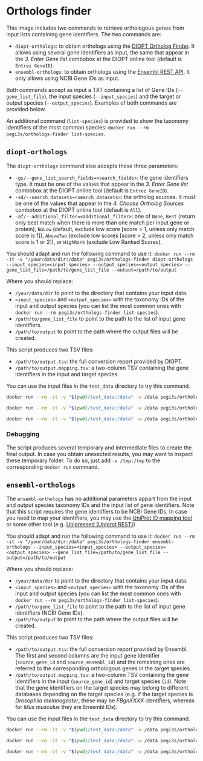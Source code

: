 # Orthologs finder

This image includes two commands to retrieve orthologous genes from input lists containing gene identifiers. The two commands are:
- `diopt-orthologs`: to obtain orthologs using the [DIOPT Ortholog Finder](https://www.flyrnai.org/diopt). It allows using several gene identifiers as input, the same that appear in the *3. Enter Gene list* combobox at the DIOPT online tool (default is `Entrez GeneID`).
- `ensembl-orthologs`: to obtain orthologs using the [Ensembl REST API](https://rest.ensembl.org/documentation/info/homology_symbol). It only allows using NCBI Gene IDs as input.

Both commands accept as input a TXT containing a list of Gene IDs (`--gene_list_file`), the input species (`--input_species`) and the target or output species (`--output_species`). Examples of both commands are provided below.

An additional command (`list-species`) is provided to show the taxonomy identifiers of the most common species: `docker run --rm pegi3s/orthologs-finder list-species`.

## `diopt-orthologs`

The `diopt-orthologs` command also accepts these three parameters:
- `-gs/--gene_list_search_fields=<search_fields>`: the gene identifiers type. It must be one of the values that appear in the *3. Enter Gene list* combobox at the DIOPT online tool (default is `Entrez GeneID`).
- `-sd/--search_datasets=<search_datasets>`: the ortholog sources. It must be one of the values that appear in the *4. Choose Ortholog Sources* combobox at the DIOPT online tool (default is `All`).
- `-af/--additional_filter=<additional_filter>`: one of `None`, `Best` (return only best match when there is more than one match per input gene or protein), `NoLow` (default, exclude low score [score > 1, unless only match score is 1]), `AboveTwo` (exclude low scores [score > 2, unless only match score is 1 or 2]), or `HighRank` (exclude Low Ranked Scores).

You should adapt and run the following command to use it: `docker run --rm -it -v "/your/data/dir:/data" pegi3s/orthologs-finder diopt-orthologs --input_species=<input_species> --output_species=<output_species> --gene_list_file=/path/to/gene_list_file --output=/path/to/output`

Where you should replace:
- `/your/data/dir` to point to the directory that contains your input data.
- `<input_species>` and `<output_species>` with the taxonomy IDs of the input and output species (you can list the most common ones with `docker run --rm pegi3s/orthologs-finder list-species`).
- `/path/to/gene_list_file` to point to the path to the list of input gene identifiers.
- `/path/to/output` to point to the path where the output files will be created.

This script produces two TSV files:
- `/path/to/output.tsv`: the full conversion report provided by DIOPT.
- `/path/to/output.mapping.tsv`: a two-column TSV containing the gene identifiers in the input and target species.

You can use the input files in the `test_data` directory to try this command.
```sh
docker run --rm -it -v "$(pwd)/test_data:/data" -w /data pegi3s/orthologs-finder diopt-orthologs --input_species=7227 --output_species=9606 --gene_list_file=gene_list_dros_7227 --output=gene_list_dros_7227_converted

docker run --rm -it -v "$(pwd)/test_data:/data" -w /data pegi3s/orthologs-finder diopt-orthologs --input_species=10090 --output_species=9606 --gene_list_file=gene_list_mus_musculus_10090 --output=gene_list_mus_musculus_10090_converted

docker run --rm -it -v "$(pwd)/test_data:/data" -w /data pegi3s/orthologs-finder diopt-orthologs --input_species=9606 --output_species=7227 --gene_list_file=gene_list_homo_9606 --output=gene_list_homo_9606_converted
```

### Debugging

The script produces several temporary and intermediate files to create the final output. In case you obtain unexected results, you may want to inspect these temporary folder. To do so, just add `-v /tmp:/tmp` to the corresponding `docker run` command.

## `ensembl-orthologs`

The `ensembl-orthologs` has no additional parameters appart from the input and output species taxonomy IDs and the input list of gene identifiers. Note that this script requires the gene identifiers to be  NCBI Gene IDs. In case you need to map your identifiers, you may use the [UniProt ID mapping tool](https://www.uniprot.org/id-mapping/) or some other tool (e.g. [Unipressed (Uniprot REST)](https://multimeric.github.io/Unipressed/)).

You should adapt and run the following command to use it: `docker run --rm -it -v "/your/data/dir:/data" pegi3s/orthologs-finder ensembl-orthologs --input_species=<input_species> --output_species=<output_species> --gene_list_file=/path/to/gene_list_file --output=/path/to/output`

Where you should replace:
- `/your/data/dir` to point to the directory that contains your input data.
- `<input_species>` and `<output_species>` with the taxonomy IDs of the input and output species (you can list the most common ones with `docker run --rm pegi3s/orthologs-finder list-species`).
- `/path/to/gene_list_file` to point to the path to the list of input gene identifiers (NCBI Gene IDs).
- `/path/to/output` to point to the path where the output files will be created.

This script produces two TSV files:
- `/path/to/output.tsv`: the full conversion report provided by Ensembl. The first and second columns are the input gene identifier (`source_gene_id` and `source_ensenbl_id`) and the remaining ones are referred to the corresponding orthologous genes in the target species.
- `/path/to/output.mapping.tsv`: a two-column TSV containing the gene identifiers in the input (`source_gene_id`) and target species (`id`). Note that the gene identifiers on the target species may belong to different databases depending on the target species (e.g. if the target species is *Drosophila melanogaster*, these may be *FBgnXXXX* identifiers, whereas for *Mus musculus* they are Ensembl IDs).

You can use the input files in the `test_data` directory to try this command.
```sh
docker run --rm -it -v "$(pwd)/test_data:/data" -w /data pegi3s/orthologs-finder ensembl-orthologs --input_species=10090 --output_species=9606 --gene_list_file=gene_list_mus_musculus_10090 --output=gene_list_mus_musculus_10090_converted

docker run --rm -it -v "$(pwd)/test_data:/data" -w /data pegi3s/orthologs-finder ensembl-orthologs --input_species=9606 --output_species=7227 --gene_list_file=gene_list_homo_9606 --output=gene_list_homo_9606_converted

docker run --rm -it -v "$(pwd)/test_data:/data" -w /data pegi3s/orthologs-finder ensembl-orthologs --input_species=7227 --output_species=9606 --gene_list_file=gene_list_dros_7227 --output=gene_list_dros_7227_converted
```
